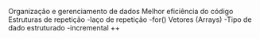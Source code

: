 Organização e gerenciamento de dados
Melhor eficiência do código
Estruturas de repetição
-laço de repetição
-for()
Vetores (Arrays)
-Tipo de dado estruturado
-incremental ++